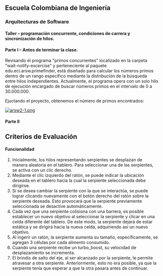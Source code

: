 ## Escuela Colombiana de Ingeniería
### Arquitecturas de Software

#### Taller – programación concurrente, condiciones de carrera y sincronización de hilos.

#### Parte I – Antes de terminar la clase.

Revisando el programa "primos concurrentes" localizado en la carpeta "wait-notify-excercise" y perteneciente al paquete edu.eci.arsw.primefinder, está diseñado para calcular los números primos dentro de un rango específico mediante la distribución de la búsqueda entre hilos independientes. Actualmente, el programa opera con un solo hilo de ejecución encargado de buscar números primos en el intervalo de 0 a 30.000.000. 

Ejuctando el proyecto, obtenemos el número de primos encontrados:

[![arsw2-1.png](https://i.postimg.cc/s22wbbYW/arsw2-1.png)](https://postimg.cc/WdQGkWfp)

#### Parte II


## Criterios de Evaluación

#### Funcionalidad
1. Inicialmente, los hilos representando serpientes se desplazan de manera aleatoria en el tablero. Para seleccionar una de las serpientes, se activa con un clic derecho.
2. Mediante el clic izquierdo del ratón, se puede indicar la ubicación deseada en el tablero hacia la cual la serpiente seleccionada debe dirigirse.
3. Si se desea cambiar la serpiente con la que se interactúa, se puede lograr clicando nuevamente con el botón derecho del ratón sobre la serpiente deseada. Esto provocará que la serpiente previamente seleccionada se desactive automáticamente.
4. Cada vez que una serpiente colisiona con una barrera, es posible establecer un nuevo objetivo al seleccionar la serpiente y clicar en una celda diferente del tablero. De este modo, la serpiente dejará de estar estática y se dirigirá hacia la nueva celda, adquiriendo así un nuevo objetivo.
5. Al ingerir un ratón, la serpiente aumenta su tamaño, específicamente, se agregan 3 células por cada alimento consumido.
6. Cuando una serpiente recibe un turbo_boost, su velocidad de desplazamiento se incrementa.
7. El brindis de salto del eje, al ser alcanzado por la serpiente, le permite atravesar a otra serpiente. Anteriormente, esto no era posible, ya que la serpiente tenía que esperar a que la otra pasara antes de continuar.







